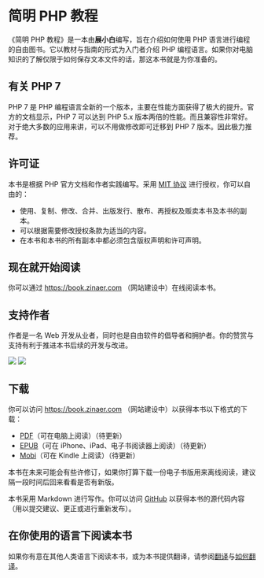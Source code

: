 # 简明 PHP 教程

《简明 PHP 教程》是一本由**展小白**编写，旨在介绍如何使用 PHP 语言进行编程的自由图书。它以教材与指南的形式为入门者介绍 PHP 编程语言。如果你对电脑知识的了解仅限于如何保存文本文件的话，那这本书就是为你准备的。

## 有关 PHP 7

PHP 7 是 PHP 编程语言全新的一个版本，主要在性能方面获得了极大的提升。官方的文档显示，PHP 7 可以达到 PHP 5.x 版本两倍的性能。而且兼容性非常好。对于绝大多数的应用来讲，可以不用做修改即可迁移到 PHP 7 版本。因此极力推荐。

## 许可证

本书是根据 PHP 官方文档和作者实践编写。采用 [MIT 协议](./LICENSE) 进行授权，你可以自由的：

* 使用、复制、修改、合并、出版发行、散布、再授权及贩卖本书及本书的副本。
* 可以根据需要修改授权条款为适当的内容。
* 在本书和本书的所有副本中都必须包含版权声明和许可声明。

## 现在就开始阅读

你可以通过 https://book.zinaer.com （网站建设中）在线阅读本书。

## 支持作者

作者是一名 Web 开发从业者，同时也是自由软件的倡导者和拥护者。你的赞赏与支持有利于推进本书后续的开发与改进。

![](https://img.zinaer.com/zanshangma.png!/fw/250/unsharp/true)
![](https://img.zinaer.com/zhifubao.png!/fh/245/unsharp/true)

## 下载

你可以访问 https://book.zinaer.com （网站建设中）以获得本书以下格式的下载：

* [PDF](https://book.zinaer.com/a-byte-of-php/a-byte-of-php.pdf)（可在电脑上阅读）（待更新）
* [EPUB](https://book.zinaer.com/a-byte-of-php/a-byte-of-php.epub)（可在 iPhone、iPad、电子书阅读器上阅读）（待更新）
* [Mobi](https://book.zinaer.com/a-byte-of-php/a-byte-of-php.mobi)（可在 Kindle 上阅读）（待更新）

本书在未来可能会有些许修订，如果你打算下载一份电子书版用来离线阅读，建议隔一段时间后回来看看是否有新版。

本书采用 Markdown 进行写作。你可以访问 [GitHub](https://github.com/zhanbai/a-byte-of-php) 以获得本书的源代码内容（用以提交建议、更正或进行重新发布）。

## 在你使用的语言下阅读本书

如果你有意在其他人类语言下阅读本书，或为本书提供翻译，请参阅[翻译](./21.translations.md)与[如何翻译](./22.translation-how-to.md)。
